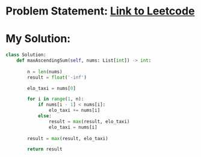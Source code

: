 # Problem Statement: [Link to Leetcode](https://leetcode.com/problems/maximum-ascending-subarray-sum/description/)
# My Solution: 
```python
class Solution:
    def maxAscendingSum(self, nums: List[int]) -> int:
        
        n = len(nums)
        result = float('-inf')

        elo_taxi = nums[0]

        for i in range(1, n):
            if nums[i - 1] < nums[i]:
                elo_taxi += nums[i]
            else:
                result = max(result, elo_taxi)
                elo_taxi = nums[i]
        
        result = max(result, elo_taxi)

        return result
            
```
